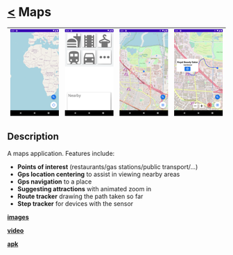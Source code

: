 # [<](README.md) Maps
|  ![image](/Assets/Maps/appimg1.png) | ![image](/Assets/Maps/appimg2.png) | ![image](/Assets/Maps/appimg3.png) | ![image](/Assets/Maps/appimg7.png)
 | :------ | :--------  | :-------- | :-------- 

## Description

A maps application. 
Features include:

* **Points of interest** (restaurants/gas stations/public transport/...)
* **Gps location centering** to assist in viewing nearby areas
* **Gps navigation** to a place
* **Suggesting attractions** with animated zoom in
* **Route tracker** drawing the path taken so far
* **Step tracker** for devices with the sensor

**[images](/Assets/Maps/)**


**[video](/Assets/Maps/App.mp4?raw=true)**


**[apk](/Assets/Maps/App.apk?raw=true)**
